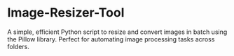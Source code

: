 # Image-Resizer-Tool
A simple, efficient Python script to resize and convert images in batch using the Pillow library. Perfect for automating image processing tasks across folders.
